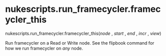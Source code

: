 # nukescripts.run_framecycler.framecycler_this
nukescripts.run_framecycler.framecycler_this(_node_ , _start_ , _end_ , _incr_ , _view_)

Run framecycler on a Read or Write node. See the flipbook command for how we run framecycler on _any_ node.
